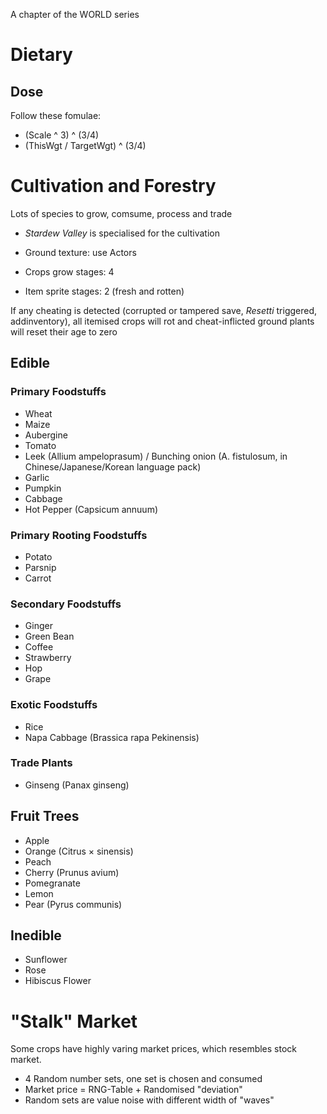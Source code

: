 A chapter of the WORLD series

# Dietary

## Dose

Follow these fomulae:

- (Scale ^ 3) ^ (3/4)
- (ThisWgt / TargetWgt) ^ (3/4)
   
   
# Cultivation and Forestry

Lots of species to grow, comsume, process and trade

- _Stardew Valley_ is specialised for the cultivation

- Ground texture: use Actors

- Crops grow stages: 4
- Item sprite stages: 2 (fresh and rotten)

If any cheating is detected (corrupted or tampered save, _Resetti_ triggered, addinventory), all itemised crops will rot and cheat-inflicted ground plants will reset their age to zero

## Edible

### Primary Foodstuffs

- Wheat
- Maize
- Aubergine
- Tomato
- Leek (Allium ampeloprasum) / Bunching onion (A. fistulosum, in Chinese/Japanese/Korean language pack)
- Garlic
- Pumpkin
- Cabbage
- Hot Pepper (Capsicum annuum)

### Primary Rooting Foodstuffs

- Potato
- Parsnip
- Carrot

### Secondary Foodstuffs

- Ginger
- Green Bean
- Coffee
- Strawberry
- Hop
- Grape

### Exotic Foodstuffs

- Rice
- Napa Cabbage (Brassica rapa Pekinensis)

### Trade Plants

- Ginseng (Panax ginseng)

## Fruit Trees

- Apple
- Orange (Citrus × sinensis)
- Peach
- Cherry (Prunus avium)
- Pomegranate
- Lemon
- Pear (Pyrus communis)

## Inedible

- Sunflower
- Rose
- Hibiscus Flower


# "Stalk" Market

Some crops have highly varing market prices, which resembles stock market.

- 4 Random number sets, one set is chosen and consumed
- Market price = RNG-Table + Randomised "deviation"
- Random sets are value noise with different width of "waves"